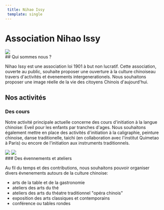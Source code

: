 ```yaml
---
 title: Nihao Issy
 template: single
---
```


# Association Nihao Issy
<div class="carousel">
  <img src="images/zhong.png" class="header-img">
</div>
## Qui sommes nous ?

Nihao Issy est une association loi 1901 à but non lucratif. Cette association, ouverte au public, souhaite proposer une ouverture à la culture chinoiseau travers d'activités et évenements intergenerationels. Nous souhaitons proposer une image réelle de la vie des citoyens Chinois d'aujourd'hui.


## Nos activités

### Des cours

Notre activité principale actuelle concerne des cours d'initiation à la langue chinoise: Eveil pour les enfants par tranches d'ages.
Nous souhaitons également mettre en place des activités d'initiation à la caligraphie, peinture chinoise, danse traditionelle, taichi (en collaboration avec l'institut Quimetao à Paris) ou encore de l'initiation aux instruments traditionnels.

<div class="carousel">
  <img src="images/cours.jpg">
  <img src="images/cours2.jpg">
</div>
### Des évennements et ateliers

Au fil du temps et des contributions, nous souhaitons pouvoir organiser divers évnenements autours de la culture chinoise:

* arts de la table et de la gastronomie
* ateliers des arts du thé
* ateliers des arts du théatre traditionnel "opéra chinois"
* exposition des arts classiques et contemporains
* conférence ou tables rondes

